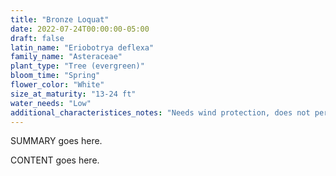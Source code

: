 ```yaml
---
title: "Bronze Loquat"
date: 2022-07-24T00:00:00-05:00
draft: false
latin_name: "Eriobotrya deflexa"
family_name: "Asteraceae"
plant_type: "Tree (evergreen)"
bloom_time: "Spring"
flower_color: "White"
size_at_maturity: "13-24 ft"
water_needs: "Low"
additional_characteristices_notes: "Needs wind protection, does not perform well in sandy soils."
---
```


SUMMARY goes here.

<!--more-->

CONTENT goes here.